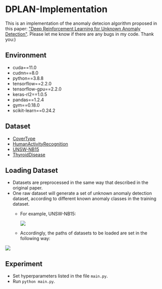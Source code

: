# DPLAN-Implementation
This is an implementation of the anomaly detecion algorithm proposed in this paper: ["Deep Reinforcement Learning for Unknown Anomaly Detection"](https://arxiv.org/pdf/2009.06847.pdf). Please let me know if there are any bugs in my code. Thank you:)
## Environment
* cuda==11.0
* cudnn==8.0
* python==3.8.8
* tensorflow==2.2.0
* tensorflow-gpu==2.2.0
* keras-rl2==1.0.5
* pandas==1.2.4
* gym==0.18.0
* scikit-learn==0.24.2
## Dataset
* [CoverType](https://archive.ics.uci.edu/ml/datasets/covertype)
* [HumanActivityRecognition](https://archive.ics.uci.edu/ml/datasets/Human+Activity+Recognition+Using+Smartphones)
* [UNSW-NB15](https://cloudstor.aarnet.edu.au/plus/index.php/s/2DhnLGDdEECo4ys)
* [ThyroidDisease](https://archive.ics.uci.edu/ml/datasets/Thyroid+Disease)
## Loading Dataset
* Datasets are preprocessed in the same way that described in the original paper.
* One raw dataset will generate a set of unknown anomaly detection dataset, according to different known anomaly classes in the training dataset.
  * For example, UNSW-NB15:
    
    [![](https://mermaid.ink/img/eyJjb2RlIjoiZ3JhcGggTFJcbiAgICBzdGFydFtVTlNXLU5CMTVdLS0-dHJhaW5bVHJhaW4gRGF0YXNldF1cbiAgICBzdGFydC0tPnRlc3RbVGVzdCBEYXRhc2V0XVxuICAgIHRyYWluLS1Lbm93IEFuYWx5c2lzLS0-QW5hbHlzaXNbQW5hbHlzaXMgVW5rbm93biBEYXRhc2V0XVxuICAgIHRyYWluLS1Lbm93IEJhY2tkb29yLS0-QmFja2Rvb3JbQmFja2Rvb3IgVW5rbm93biBEYXRhc2V0XVxuICAgIHRyYWluLS1Lbm93IERvUy0tPkRvU1tEb1MgVW5rbm93biBEYXRhc2V0XVxuICAgIHRyYWluLS1Lbm93IE90aGVyLS0-Li4uIiwibWVybWFpZCI6eyJ0aGVtZSI6ImRlZmF1bHQifSwidXBkYXRlRWRpdG9yIjpmYWxzZX0)](https://mermaid-js.github.io/mermaid-live-editor/#/edit/eyJjb2RlIjoiZ3JhcGggTFJcbiAgICBzdGFydFtVTlNXLU5CMTVdLS0-dHJhaW5bVHJhaW4gRGF0YXNldF1cbiAgICBzdGFydC0tPnRlc3RbVGVzdCBEYXRhc2V0XVxuICAgIHRyYWluLS1Lbm93IEFuYWx5c2lzLS0-QW5hbHlzaXNbQW5hbHlzaXMgVW5rbm93biBEYXRhc2V0XVxuICAgIHRyYWluLS1Lbm93IEJhY2tkb29yLS0-QmFja2Rvb3JbQmFja2Rvb3IgVW5rbm93biBEYXRhc2V0XVxuICAgIHRyYWluLS1Lbm93IERvUy0tPkRvU1tEb1MgVW5rbm93biBEYXRhc2V0XVxuICAgIHRyYWluLS1Lbm93IE90aGVyLS0-Li4uIiwibWVybWFpZCI6eyJ0aGVtZSI6ImRlZmF1bHQifSwidXBkYXRlRWRpdG9yIjpmYWxzZX0)

  * Accordingly, the paths of datasets to be loaded are set in the following way:
    
[![](https://mermaid.ink/img/eyJjb2RlIjoiZ3JhcGggVEQ7XG4gICAgc3RhcnRbZGF0YV9wYXRoXS0tPmRzMVtVTlNXLU5CMTVdXG4gICAgc3RhcnQtLT5kczJbQ292ZXJUeXBlXVxuICAgIHN0YXJ0LS0-ZHM0Wy4uLl1cbiAgICBkczEtLT5BbmFseXNpc1xuICAgIGRzMS0tPkJhY2tkb29yXG4gICAgZHMxLS0-Li4uXG4gICAgZHMxLS0-dDFbdGVzdCBkYXRhc2V0XVxuICAgIGRzMi0tPmNvdHRvbndvb2RcbiAgICBkczItLT5kb3VnbGFzLWZpclxuICAgIGRzMi0tPnQyW3Rlc3QgZGF0YXNldF0iLCJtZXJtYWlkIjp7InRoZW1lIjoiZGVmYXVsdCJ9LCJ1cGRhdGVFZGl0b3IiOmZhbHNlfQ)](https://mermaid-js.github.io/mermaid-live-editor/#/edit/eyJjb2RlIjoiZ3JhcGggVEQ7XG4gICAgc3RhcnRbZGF0YV9wYXRoXS0tPmRzMVtVTlNXLU5CMTVdXG4gICAgc3RhcnQtLT5kczJbQ292ZXJUeXBlXVxuICAgIHN0YXJ0LS0-ZHM0Wy4uLl1cbiAgICBkczEtLT5BbmFseXNpc1xuICAgIGRzMS0tPkJhY2tkb29yXG4gICAgZHMxLS0-Li4uXG4gICAgZHMxLS0-dDFbdGVzdCBkYXRhc2V0XVxuICAgIGRzMi0tPmNvdHRvbndvb2RcbiAgICBkczItLT5kb3VnbGFzLWZpclxuICAgIGRzMi0tPnQyW3Rlc3QgZGF0YXNldF0iLCJtZXJtYWlkIjp7InRoZW1lIjoiZGVmYXVsdCJ9LCJ1cGRhdGVFZGl0b3IiOmZhbHNlfQ)
    
## Experiment
* Set hyperparameters listed in the file `main.py`.
* Run `python main.py`.